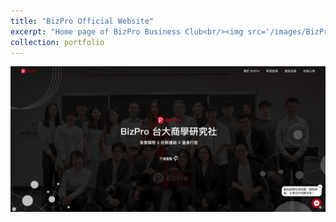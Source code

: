 ```yaml
---
title: "BizPro Official Website"
excerpt: "Home page of BizPro Business Club<br/><img src='/images/BizPro.png'>"
collection: portfolio
---
```


<img src='/images/BizPro.png'>
